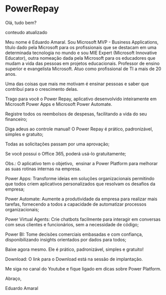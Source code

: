 # PowerRepay
Olá, tudo bem?

conteudo atualizado

Meu nome é Eduardo Amaral. Sou Microsoft MVP - Business Applications, título dado pela Microsoft para os profissionais que se destacam em uma determinada tecnologia no mundo e sou MIE Expert (Microsoft Innovative Educator), outra nomeação dada pela Microsoft para os educadores que mudam a vida das pessoas em projetos educacionais. Professor de ensino superior e evangelista Microsoft. Atuo como profissional de TI a mais de 20 anos.

Uma das coisas que mais me motivam é ensinar pessoas e saber que contribuí para o crescimento delas.

Trago para você o Power Repay, aplicativo desenvolvido inteiramente em Microsoft Power Apps e Microsoft Power Automate.

Registre todos os reembolsos de despesas, facilitando a vida do seu financeiro;

Diga adeus ao controle manual! O Power Repay é prático, padronizável, simples e gratuito;

Todas as solicitações passam por uma aprovação;

Se você possui o Office 365, poderá usá-lo gratuitamente;

Obs.: O aplicativo tem o objetivo,  ensinar a Power Platform para melhorar as suas rotinas internas na empresa.

Power Apps: Transforme ideias em soluções organizacionais permitindo que todos criem aplicativos personalizados que resolvam os desafios da empresa;

Power Automate: Aumente a produtividade da empresa para realizar mais tarefas, fornecendo a todos a capacidade de automatizar processos organizacionais;

Power Virtual Agents: Crie chatbots facilmente para interagir em conversas com seus clientes e funcionários, sem a necessidade de código;

Power BI: Tome decisões comerciais embasadas e com confiança, disponibilizando insights orientados por dados para todos;

Baixe agora mesmo. Ele é prático, padronizável, simples e gratuito!

Download: O link para o Download está na sessão de implantação.

Me siga no canal do Youtube e fique ligado em dicas sobre Power Platform.

Abraço,

Eduardo Amaral
